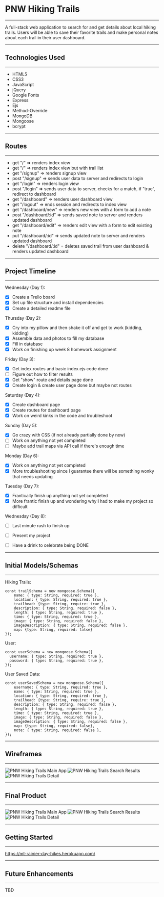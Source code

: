 
# PNW Hiking Trails

**************************************************

A full-stack web application to search for and get details about local hiking trails. Users will be able to save their favorite trails and make personal notes about each trail in their user dashboard.

**************************************************

## Technologies Used

**************************************************

- HTML5
- CSS3
- JavaScript
- jQuery
- Google Fonts
- Express
- Ejs
- Method-Override
- MongoDB
- Mongoose
- bcrypt

**************************************************

## Routes

**************************************************

- get "/" => renders index view
- get "/" => renders index view but with trail list
- get "/signup" => renders signup view
- post "/signup" => sends user data to server and redirects to login
- get "/login" => renders login view
- post "/login" => sends user data to server, checks for a match, if "true", redirect to dashboard
- get "/dashboard" => renders user dashboard view
- get "/logout" => ends session and redirects to index view
- get "/dashboard/new" => renders new view with a form to add a note
- post "/dashboard/:id" => sends saved note to server and renders updated dashboard
- get "/dashboard/edit" => renders edit view with a form to edit existing note
- put "/dashboard/:id" => sends updated note to server and renders updated dashboard
- delete "/dashboard/:id" = deletes saved trail from user dashboard & renders updated dashboard

**************************************************

## Project Timeline

**************************************************

Wednesday (Day 1):
- [X] Create a Trello board
- [X] Set up file structure and install dependencies
- [X] Create a detailed readme file

Thursday (Day 2):
- [X] Cry into my pillow and then shake it off and get to work (kidding, kidding)
- [X] Assemble data and photos to fill my database
- [X] Fill in database
- [X] Work on finishing up week 8 homework assignment

Friday (Day 3):
- [X] Get index routes and basic index.ejs code done
- [ ] Figure out how to filter results
- [X] Get "show" route and details page done
- [X] Create login & create user page done but maybe not routes

Saturday (Day 4):
- [X] Create dashboard page
- [X] Create routes for dashboard page
- [X] Work on weird kinks in the code and troubleshoot

Sunday (Day 5):
- [X] Go crazy with CSS (if not already partially done by now)
- [ ] Work on anything not yet completed
- [ ] Maybe add trail maps via API call if there's enough time

Monday (Day 6):
- [X] Work on anything not yet completed
- [X] More troubleshooting since I guarantee there will be something wonky that needs updating

Tuesday (Day 7):
- [X] Frantically finish up anything not yet completed
- [X] More frantic finish up and wondering why I had to make my project so difficult

Wednesday (Day 8):
- [ ] Last minute rush to finish up
- [ ] Present my project
- [ ] Have a drink to celebrate being DONE


**************************************************

## Initial Models/Schemas

**************************************************

Hiking Trails:
```
const trailSchema = new mongoose.Schema({
    name: { type: String, required: true },
    location: { type: String, required: true },
    trailhead: {type: String, require: true },
    description: { type: String, required: false },
    length: { type: String, required: true },
    time: { type: String, required: true },
    image: { type: String, required: false },
    imageDescription: { type: String, required: false },
    map: {type: String, required: false}
});
```

User:
```
const userSchema = new mongoose.Schema({
  username: { type: String, required: true },
  password: { type: String, required: true },
});
```

User Saved Data:
```
const userSavedSchema = new mongoose.Schema({
    username: { type: String, required: true },
    name: { type: String, required: true },
    location: { type: String, required: true },
    trailhead: {type: String, require: true },
    description: { type: String, required: false },
    length: { type: String, required: true },
    time: { type: String, required: true },
    image: { type: String, required: false },
    imageDescription: { type: String, required: false },
    map: {type: String, required: false},
    note: { type: String, required: false },
});
```

**************************************************

## Wireframes

**************************************************

![PNW Hiking Trails Main App](/public/images/screenshots/main.png)
![PNW Hiking Trails Search Results](/public/images/screenshots/searchResults.png)
![PNW Hiking Trails Detail](/public/images/screenshots/details.png)

**************************************************

## Final Product

**************************************************

![PNW Hiking Trails Main App](/public/images/screenshots/main.png)
![PNW Hiking Trails Search Results](/public/images/screenshots/searchResults.png)
![PNW Hiking Trails Detail](/public/images/screenshots/details.png)

**************************************************

## Getting Started

**************************************************

https://mt-rainier-day-hikes.herokuapp.com/

**************************************************

## Future Enhancements

**************************************************

TBD
